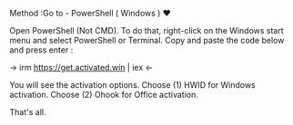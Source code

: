
Method :Go to - PowerShell ( Windows ) ❤️

Open PowerShell (Not CMD). To do that, right-click on the Windows start menu and select PowerShell or Terminal.
Copy and paste the code below and press enter :

→      irm https://get.activated.win | iex          ←

You will see the activation options. Choose (1) HWID for Windows activation. Choose (2) Ohook for Office activation.

That's all.
